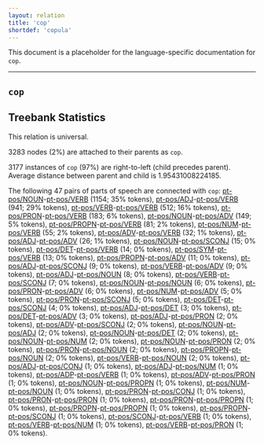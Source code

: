 ```yaml
---
layout: relation
title: 'cop'
shortdef: 'copula'
---
```


This document is a placeholder for the language-specific documentation
for `cop`.


--------------------------------------------------------------------------------

## `cop`

## Treebank Statistics

This relation is universal.

3283 nodes (2%) are attached to their parents as `cop`.

3177 instances of `cop` (97%) are right-to-left (child precedes parent).
Average distance between parent and child is 1.95431008224185.

The following 47 pairs of parts of speech are connected with `cop`: [pt-pos/NOUN]()-[pt-pos/VERB]() (1154; 35% tokens), [pt-pos/ADJ]()-[pt-pos/VERB]() (941; 29% tokens), [pt-pos/VERB]()-[pt-pos/VERB]() (512; 16% tokens), [pt-pos/PRON]()-[pt-pos/VERB]() (183; 6% tokens), [pt-pos/NOUN]()-[pt-pos/ADV]() (149; 5% tokens), [pt-pos/PROPN]()-[pt-pos/VERB]() (81; 2% tokens), [pt-pos/NUM]()-[pt-pos/VERB]() (55; 2% tokens), [pt-pos/ADV]()-[pt-pos/VERB]() (32; 1% tokens), [pt-pos/ADJ]()-[pt-pos/ADV]() (26; 1% tokens), [pt-pos/NOUN]()-[pt-pos/SCONJ]() (15; 0% tokens), [pt-pos/DET]()-[pt-pos/VERB]() (14; 0% tokens), [pt-pos/SYM]()-[pt-pos/VERB]() (13; 0% tokens), [pt-pos/PROPN]()-[pt-pos/ADV]() (11; 0% tokens), [pt-pos/ADJ]()-[pt-pos/SCONJ]() (9; 0% tokens), [pt-pos/VERB]()-[pt-pos/ADV]() (9; 0% tokens), [pt-pos/ADJ]()-[pt-pos/NOUN]() (8; 0% tokens), [pt-pos/VERB]()-[pt-pos/SCONJ]() (7; 0% tokens), [pt-pos/NOUN]()-[pt-pos/NOUN]() (6; 0% tokens), [pt-pos/PRON]()-[pt-pos/ADV]() (6; 0% tokens), [pt-pos/NUM]()-[pt-pos/ADV]() (5; 0% tokens), [pt-pos/PRON]()-[pt-pos/SCONJ]() (5; 0% tokens), [pt-pos/DET]()-[pt-pos/SCONJ]() (4; 0% tokens), [pt-pos/ADJ]()-[pt-pos/DET]() (3; 0% tokens), [pt-pos/DET]()-[pt-pos/ADV]() (3; 0% tokens), [pt-pos/ADJ]()-[pt-pos/PRON]() (2; 0% tokens), [pt-pos/ADV]()-[pt-pos/SCONJ]() (2; 0% tokens), [pt-pos/NOUN]()-[pt-pos/ADJ]() (2; 0% tokens), [pt-pos/NOUN]()-[pt-pos/DET]() (2; 0% tokens), [pt-pos/NOUN]()-[pt-pos/NUM]() (2; 0% tokens), [pt-pos/NOUN]()-[pt-pos/PRON]() (2; 0% tokens), [pt-pos/PRON]()-[pt-pos/NOUN]() (2; 0% tokens), [pt-pos/PROPN]()-[pt-pos/NOUN]() (2; 0% tokens), [pt-pos/VERB]()-[pt-pos/NOUN]() (2; 0% tokens), [pt-pos/ADJ]()-[pt-pos/CONJ]() (1; 0% tokens), [pt-pos/ADJ]()-[pt-pos/NUM]() (1; 0% tokens), [pt-pos/ADP]()-[pt-pos/VERB]() (1; 0% tokens), [pt-pos/ADV]()-[pt-pos/PRON]() (1; 0% tokens), [pt-pos/NOUN]()-[pt-pos/PROPN]() (1; 0% tokens), [pt-pos/NUM]()-[pt-pos/NOUN]() (1; 0% tokens), [pt-pos/PRON]()-[pt-pos/CONJ]() (1; 0% tokens), [pt-pos/PRON]()-[pt-pos/PRON]() (1; 0% tokens), [pt-pos/PRON]()-[pt-pos/PROPN]() (1; 0% tokens), [pt-pos/PROPN]()-[pt-pos/PROPN]() (1; 0% tokens), [pt-pos/PROPN]()-[pt-pos/SCONJ]() (1; 0% tokens), [pt-pos/SCONJ]()-[pt-pos/VERB]() (1; 0% tokens), [pt-pos/VERB]()-[pt-pos/NUM]() (1; 0% tokens), [pt-pos/VERB]()-[pt-pos/PRON]() (1; 0% tokens).

